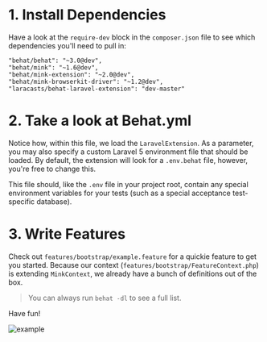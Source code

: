 # 1. Install Dependencies

Have a look at the `require-dev` block in the `composer.json` file to see which dependencies you'll
need to pull in:

    "behat/behat": "~3.0@dev",
    "behat/mink": "~1.6@dev",
    "behat/mink-extension": "~2.0@dev",
    "behat/mink-browserkit-driver": "~1.2@dev",
    "laracasts/behat-laravel-extension": "dev-master"

# 2. Take a look at Behat.yml

Notice how, within this file, we load the `LaravelExtension`. As a parameter, you may also
specify a custom Laravel 5 environment file that should be loaded. By default, the extension
will look for a `.env.behat` file, however, you're free to change this.

This file should, like the `.env` file in your project root, contain any special environment variables
for your tests (such as a special acceptance test-specific database).

# 3. Write Features

Check out `features/bootstrap/example.feature` for a quickie feature to get you started. Because our context
(`features/bootstrap/FeatureContext.php`) is extending `MinkContext`, we already have a bunch of definitions out of the box.

> You can always run `behat -dl` to see a full list.

Have fun!

![example](https://dl.dropboxusercontent.com/u/774859/Work/BehatLaravelExtension/example.png)